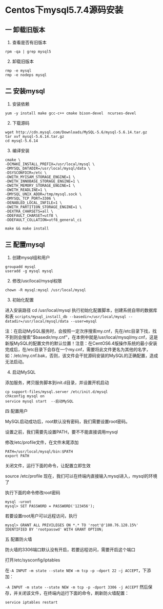 Centos下mysql5.7.4源码安装
==========================

## 一 卸载旧版本

1. 查看是否有旧版本

```
rpm -qa | grep mysql5
```

2. 卸载旧版本

```
rmp -e mysql
rmp -e nodeps mysql 
```

## 二 安装mysql

1. 安装依赖

```
yum -y install make gcc-c++ cmake bison-devel  ncurses-devel
```

2. 下载源码

```
wget http://cdn.mysql.com/Downloads/MySQL-5.6/mysql-5.6.14.tar.gz
tar xvf mysql-5.6.14.tar.gz
cd mysql-5.6.14
```

3. 编译安装

```
cmake \
-DCMAKE_INSTALL_PREFIX=/usr/local/mysql \
-DMYSQL_DATADIR=/usr/local/mysql/data \
-DSYSCONFDIR=/etc \
-DWITH_MYISAM_STORAGE_ENGINE=1 \
-DWITH_INNOBASE_STORAGE_ENGINE=1 \
-DWITH_MEMORY_STORAGE_ENGINE=1 \
-DWITH_READLINE=1 \
-DMYSQL_UNIX_ADDR=/tmp/mysql.sock \
-DMYSQL_TCP_PORT=3306 \
-DENABLED_LOCAL_INFILE=1 \
-DWITH_PARTITION_STORAGE_ENGINE=1 \
-DEXTRA_CHARSETS=all \
-DDEFAULT_CHARSET=utf8 \
-DDEFAULT_COLLATION=utf8_general_ci

make && make install
```

## 三 配置mysql

1. 创建mysql组和用户

```
groupadd mysql
useradd -g mysql mysql
```

2. 修改/usr/local/mysql权限

```
chown -R mysql:mysql /usr/local/mysql
```

3. 初始化配置

进入安装路径
cd /usr/local/mysql
执行初始化配置脚本，创建系统自带的数据库和表
`scripts/mysql_install_db --basedir=/usr/local/mysql --datadir=/usr/local/mysql/data --user=mysql`

注：在启动MySQL服务时，会按照一定次序搜索my.cnf，先在/etc目录下找，找不到则会搜索"$basedir/my.cnf"，在本例中就是/usr/local/mysql/my.cnf，这是新版MySQL的配置文件的默认位置！注意：在CentOS6.4版操作系统的最小安装完成后，在/etc目录下会存在一个my.cnf，需要将此文件更名为其他的名字，如：/etc/my.cnf.bak，否则，该文件会干扰源码安装的MySQL的正确配置，造成无法启动。

4. 启动MySQL

添加服务，拷贝服务脚本到init.d目录，并设置开机启动
```
cp support-files/mysql.server /etc/init.d/mysql
chkconfig mysql on
service mysql start  --启动MySQL
```

四 配置用户

MySQL启动成功后，root默认没有密码，我们需要设置root密码。

设置之前，我们需要先设置PATH，要不不能直接调用mysql

修改/etc/profile文件，在文件末尾添加

```
PATH=/usr/local/mysql/bin:$PATH
export PATH
```
关闭文件，运行下面的命令，让配置立即生效

source /etc/profile
现在，我们可以在终端内直接输入mysql进入，mysql的环境了

执行下面的命令修改root密码

```
mysql -uroot  
mysql> SET PASSWORD = PASSWORD('123456');
```

若要设置root用户可以远程访问，执行

`mysql> GRANT ALL PRIVILEGES ON *.* TO 'root'@'180.76.128.15%' IDENTIFIED BY 'rootpasswd' WITH GRANT OPTION;`

五 配置防火墙

防火墙的3306端口默认没有开启，若要远程访问，需要开启这个端口

打开/etc/sysconfig/iptables

在`-A INPUT –m state --state NEW –m tcp –p –dport 22 –j ACCEPT`，下添加：

`-A INPUT -m state --state NEW -m tcp -p -dport 3306 -j ACCEPT`
然后保存，并关闭该文件，在终端内运行下面的命令，刷新防火墙配置：

`service iptables restart`



